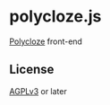 # polycloze.js

[Polycloze](https://github.com/polycloze/polycloze) front-end

## License

[AGPLv3](./LICENSE) or later
